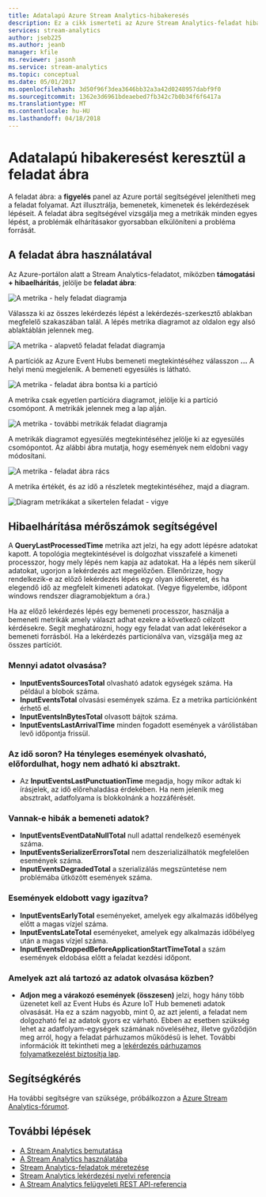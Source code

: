 ```yaml
---
title: Adatalapú Azure Stream Analytics-hibakeresés
description: Ez a cikk ismerteti az Azure Stream Analytics-feladat hibaelhárítása az Azure-portálon a feladat ábra és metrikák használatával.
services: stream-analytics
author: jseb225
ms.author: jeanb
manager: kfile
ms.reviewer: jasonh
ms.service: stream-analytics
ms.topic: conceptual
ms.date: 05/01/2017
ms.openlocfilehash: 3d50f96f3dea3646bb32a3a42d0248957dabf9f0
ms.sourcegitcommit: 1362e3d6961bdeaebed7fb342c7b0b34f6f6417a
ms.translationtype: MT
ms.contentlocale: hu-HU
ms.lasthandoff: 04/18/2018
---
```

# <a name="data-driven-debugging-by-using-the-job-diagram"></a>Adatalapú hibakeresést keresztül a feladat ábra

A feladat ábra: a **figyelés** panel az Azure portál segítségével jelenítheti meg a feladat folyamat. Azt illusztrálja, bemenetek, kimenetek és lekérdezések lépéseit. A feladat ábra segítségével vizsgálja meg a metrikák minden egyes lépést, a problémák elhárításakor gyorsabban elkülöníteni a probléma forrását.

## <a name="using-the-job-diagram"></a>A feladat ábra használatával

Az Azure-portálon alatt a Stream Analytics-feladatot, miközben **támogatási + hibaelhárítás**, jelölje be **feladat ábra**:

![A metrika - hely feladat diagramja](./media/stream-analytics-job-diagram-with-metrics/stream-analytics-job-diagram-with-metrics-portal-1.png)

Válassza ki az összes lekérdezés lépést a lekérdezés-szerkesztő ablakban megfelelő szakaszában talál. A lépés metrika diagramot az oldalon egy alsó ablaktáblán jelennek meg.

![A metrika - alapvető feladat feladat diagramja](./media/stream-analytics-job-diagram-with-metrics/stream-analytics-job-diagram-with-metrics-portal-2.png)

A partíciók az Azure Event Hubs bemeneti megtekintéséhez válasszon **...** A helyi menü megjelenik. A bemeneti egyesülés is látható.

![A metrika - feladat ábra bontsa ki a partíció](./media/stream-analytics-job-diagram-with-metrics/stream-analytics-job-diagram-with-metrics-portal-3.png)

A metrika csak egyetlen partícióra diagramot, jelölje ki a partíció csomópont. A metrikák jelennek meg a lap alján.

![A metrika - további metrikák feladat diagramja](./media/stream-analytics-job-diagram-with-metrics/stream-analytics-job-diagram-with-metrics-portal-4.png)

A metrikák diagramot egyesülés megtekintéséhez jelölje ki az egyesülés csomópontot. Az alábbi ábra mutatja, hogy események nem eldobni vagy módosítani.

![A metrika - feladat ábra rács](./media/stream-analytics-job-diagram-with-metrics/stream-analytics-job-diagram-with-metrics-portal-5.png)

A metrika értékét, és az idő a részletek megtekintéséhez, majd a diagram.

![Diagram metrikákat a sikertelen feladat - vigye](./media/stream-analytics-job-diagram-with-metrics/stream-analytics-job-diagram-with-metrics-portal-6.png)

## <a name="troubleshoot-by-using-metrics"></a>Hibaelhárítása mérőszámok segítségével

A **QueryLastProcessedTime** metrika azt jelzi, ha egy adott lépésre adatokat kapott. A topológia megtekintésével is dolgozhat visszafelé a kimeneti processzor, hogy mely lépés nem kapja az adatokat. Ha a lépés nem sikerül adatokat, ugorjon a lekérdezés azt megelőzően. Ellenőrizze, hogy rendelkezik-e az előző lekérdezés lépés egy olyan időkeretet, és ha elegendő idő az megfelelt kimeneti adatokat. (Vegye figyelembe, időpont windows rendszer diagramobjektum a óra.)
 
Ha az előző lekérdezés lépés egy bemeneti processzor, használja a bemeneti metrikák amely választ adhat ezekre a következő célzott kérdésekre. Segít meghatározni, hogy egy feladat van adat lekérésekor a bemeneti forrásból. Ha a lekérdezés particionálva van, vizsgálja meg az összes partíciót.
 
### <a name="how-much-data-is-being-read"></a>Mennyi adatot olvasása?

*   **InputEventsSourcesTotal** olvasható adatok egységek száma. Ha például a blobok száma.
*   **InputEventsTotal** olvasási események száma. Ez a metrika partíciónként érhető el.
*   **InputEventsInBytesTotal** olvasott bájtok száma.
*   **InputEventsLastArrivalTime** minden fogadott események a várólistában levő időpontja frissül.
 
### <a name="is-time-moving-forward-if-actual-events-are-read-punctuation-might-not-be-issued"></a>Az idő soron? Ha tényleges események olvasható, előfordulhat, hogy nem adható ki absztrakt.

*   Az **InputEventsLastPunctuationTime** megadja, hogy mikor adtak ki írásjelek, az idő előrehaladása érdekében. Ha nem jelenik meg absztrakt, adatfolyama is blokkolnánk a hozzáférését.
 
### <a name="are-there-any-errors-in-the-input"></a>Vannak-e hibák a bemeneti adatok?

*   **InputEventsEventDataNullTotal** null adattal rendelkező események száma.
*   **InputEventsSerializerErrorsTotal** nem deszerializálhatók megfelelően események száma.
*   **InputEventsDegradedTotal** a szerializálás megszüntetése nem problémába ütközött események száma.
 
### <a name="are-events-being-dropped-or-adjusted"></a>Események eldobott vagy igazítva?

*   **InputEventsEarlyTotal** eseményeket, amelyek egy alkalmazás időbélyeg előtt a magas vízjel száma.
*   **InputEventsLateTotal** eseményeket, amelyek egy alkalmazás időbélyeg után a magas vízjel száma.
*   **InputEventsDroppedBeforeApplicationStartTimeTotal** a szám események eldobása előtt a feladat kezdési időpont.
 
### <a name="are-we-falling-behind-in-reading-data"></a>Amelyek azt alá tartozó az adatok olvasása közben?

*   **Adjon meg a várakozó események (összesen)** jelzi, hogy hány több üzenetet kell az Event Hubs és Azure IoT Hub bemeneti adatok olvasását. Ha ez a szám nagyobb, mint 0, az azt jelenti, a feladat nem dolgozható fel az adatok gyors ez várható. Ebben az esetben szükség lehet az adatfolyam-egységek számának növeléséhez, illetve győződjön meg arról, hogy a feladat párhuzamos működésű is lehet. További információk itt tekintheti meg a [lekérdezés párhuzamos folyamatkezelést biztosítja lap](https://docs.microsoft.com/azure/stream-analytics/stream-analytics-parallelization). 


## <a name="get-help"></a>Segítségkérés
Ha további segítségre van szüksége, próbálkozzon a [Azure Stream Analytics-fórumot](https://social.msdn.microsoft.com/Forums/azure/home?forum=AzureStreamAnalytics). 

## <a name="next-steps"></a>További lépések
* [A Stream Analytics bemutatása](stream-analytics-introduction.md)
* [A Stream Analytics használatába](stream-analytics-real-time-fraud-detection.md)
* [Stream Analytics-feladatok méretezése](stream-analytics-scale-jobs.md)
* [Stream Analytics lekérdezési nyelvi referencia](https://msdn.microsoft.com/library/azure/dn834998.aspx)
* [A Stream Analytics felügyeleti REST API-referencia](https://msdn.microsoft.com/library/azure/dn835031.aspx)
